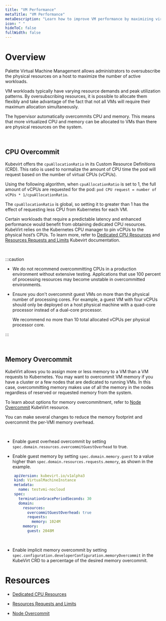 ```yaml
---
title: "VM Performance"
metaTitle: "VM Performance"
metaDescription: "Learn how to improve VM performance by maximizing virtual machine CPU and Memory using Palette."
icon: " "
hideToC: false
fullWidth: false
---
```







# Overview

Palette Virtual Machine Management allows administrators to oversubscribe the physical resources on a host to maximize the number of active workloads. 

VM workloads typically have varying resource demands and peak utilization patterns. By oversubscribing resources, it is possible to allocate them flexibly and take advantage of the fact that not all VMs will require their maximum allocation simultaneously. 

The hypervisor automatically overcommits CPU and memory. This means that more virtualized CPU and memory can be allocated to VMs than there are physical resources on the system. 

<br />

## CPU Overcommit

Kubevirt offers the `cpuAllocationRatio` in its Custom Resource Definitions (CRD). This ratio is used to normalize the amount of CPU time the pod will request based on the number of virtual CPUs (vCPUs). 

Using the following algorithm, when `cpuAllocationRatio` is set to 1, the full amount of vCPUs are requested for the pod: `pod CPU request = number of vCPUs * 1/cpuAllocationRatio`.

The `cpuAllocationRatio` is global, so setting it to greater than 1 has the effect of requesting less CPU from Kubernetes for each VM.

Certain workloads that require a predictable latency and enhanced performance would benefit from obtaining dedicated CPU resources. KubeVirt relies on the Kubernetes CPU manager to pin vCPUs to the physical host’s CPUs. To learn more, refer to [Dedicated CPU Resources](https://kubevirt.io/user-guide/virtual_machines/dedicated_cpu_resources/) and [Resources Requests and Limits](https://kubevirt.io/user-guide/virtual_machines/virtual_hardware/#resources-requests-and-limits) Kubevirt documentation.


<br />

:::caution

- We do not recommend overcommitting CPUs in a production environment without extensive testing. Applications that use 100 percent of processing resources may become unstable in overcommitted environments.


- Ensure you don't overcommit guest VMs on more than the physical number of processing cores. For example, a guest VM with four vCPUs should only be deployed on a host physical machine with a quad-core processor instead of a dual-core processor. 

    We recommend no more than 10 total allocated vCPUs per physical processor core.
    
:::

<br />

## Memory Overcommit

KubeVirt allows you to assign more or less memory to a VM than a VM requests to Kubernetes. You may want to overcommit VM memory if you have a cluster or a few nodes that are dedicated to running VMs. In this case, overcommitting memory makes use of all the memory in the nodes regardless of reserved or requested memory from the system.

To learn about options for memory overcommitment, refer to [Node Overcommit](https://kubevirt.io/user-guide/operations/node_overcommit/) KubeVirt resource.

You can make several changes to reduce the memory footprint and overcommit the per-VMI memory overhead.

<br />

- Enable guest overhead overcommit by setting `spec.domain.resources.overcommitGuestOverhead` to true.


- Enable guest memory by setting `spec.domain.memory.guest` to a value higher than `spec.domain.resources.requests.memory`, as shown in the example.

```yaml
    apiVersion: kubevirt.io/v1alpha3
    kind: VirtualMachineInstance
    metadata:
      name: testvmi-nocloud
    spec:
      terminationGracePeriodSeconds: 30
      domain:
        resources:
          overcommitGuestOverhead: true
          requests:
            memory: 1024M
        memory:
          guest: 2048M
```

<br />

- Enable implicit memory overcommit by setting `spec.configuration.developerConfiguration.memoryOvercommit` in the KubeVirt CRD to a percentage of the desired memory overcommit.

# Resources

- [Dedicated CPU Resources](https://kubevirt.io/user-guide/virtual_machines/dedicated_cpu_resources/)


- [Resources Requests and Limits](https://kubevirt.io/user-guide/virtual_machines/virtual_hardware/#resources-requests-and-limits)


- [Node Overcommit](https://kubevirt.io/user-guide/operations/node_overcommit/)